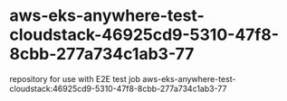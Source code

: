 # aws-eks-anywhere-test-cloudstack-46925cd9-5310-47f8-8cbb-277a734c1ab3-77
repository for use with E2E test job aws-eks-anywhere-test-cloudstack:46925cd9-5310-47f8-8cbb-277a734c1ab3-77
